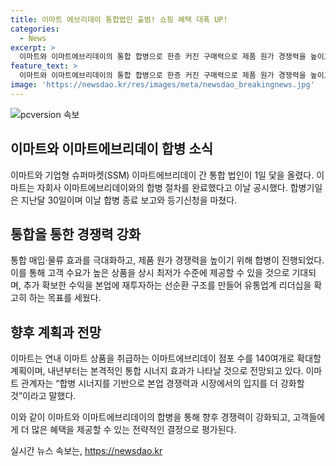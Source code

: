 ```yaml
---
title: 이마트 에브리데이 통합법인 출범! 쇼핑 혜택 대폭 UP!
categories:
  - News
excerpt: >
  이마트와 이마트에브리데이의 통합 합병으로 한층 커진 구매력으로 제품 원가 경쟁력을 높이고, 상시 최저가 수준의 고객 수요 상품 제공이 가능해졌다. 뿐만 아니라, 통합 물류로 추가 확보한 수익을 본업에 재투자하는 선순환 구조를 만들어 유통업계 리더십을 확고히 할 계획이다. 이에 따라 연내 이마트에브리데이 점포 수를 140여개로 확대하고 내년부터 본격적인 통합 시너지 효과가 나타날 것으로 기대하고 있다.
feature_text: >
  이마트와 이마트에브리데이의 통합 합병으로 한층 커진 구매력으로 제품 원가 경쟁력을 높이고, 상시 최저가 수준의 고객 수요 상품 제공이 가능해졌다. 뿐만 아니라, 통합 물류로 추가 확보한 수익을 본업에 재투자하는 선순환 구조를 만들어 유통업계 리더십을 확고히 할 계획이다. 이에 따라 연내 이마트에브리데이 점포 수를 140여개로 확대하고 내년부터 본격적인 통합 시너지 효과가 나타날 것으로 기대하고 있다.
image: 'https://newsdao.kr/res/images/meta/newsdao_breakingnews.jpg'
---
```


<p><img src="https://newsdao.kr/res/images/meta/newsdao_breakingnews.jpg" alt="pcversion 속보" /></p>

<h2 data-ke-size="size26">이마트와 이마트에브리데이 합병 소식</h2>

<p data-ke-size="size16">이마트와 기업형 슈퍼마켓(SSM) 이마트에브리데이 간 통합 법인이 1일 닻을 올렸다. 이마트는 자회사 이마트에브리데이와의 합병 절차를 완료했다고 이날 공시했다. 합병기일은 지난달 30일이며 이날 합병 종료 보고와 등기신청을 마쳤다.</p>

<h2 data-ke-size="size26">통합을 통한 경쟁력 강화</h2>

<p data-ke-size="size16">통합 매입·물류 효과를 극대화하고, 제품 원가 경쟁력을 높이기 위해 합병이 진행되었다. 이를 통해 고객 수요가 높은 상품을 상시 최저가 수준에 제공할 수 있을 것으로 기대되며, 추가 확보한 수익을 본업에 재투자하는 선순환 구조를 만들어 유통업계 리더십을 확고히 하는 목표를 세웠다.</p>

<h2 data-ke-size="size26">향후 계획과 전망</h2>

<p data-ke-size="size16">이마트는 연내 이마트 상품을 취급하는 이마트에브리데이 점포 수를 140여개로 확대할 계획이며, 내년부터는 본격적인 통합 시너지 효과가 나타날 것으로 전망되고 있다. 이마트 관계자는 “합병 시너지를 기반으로 본업 경쟁력과 시장에서의 입지를 더 강화할 것”이라고 말했다.</p>

<p data-ke-size="size16">이와 같이 이마트와 이마트에브리데이의 합병을 통해 향후 경쟁력이 강화되고, 고객들에게 더 많은 혜택을 제공할 수 있는 전략적인 결정으로 평가된다.</p>
실시간 뉴스 속보는, <a href="https://newsdao.kr" rel="dofollow">https://newsdao.kr</a>


